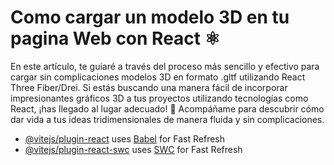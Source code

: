 # Como cargar un modelo 3D en tu pagina Web con React ⚛️

En este artículo, te guiaré a través del proceso más sencillo y efectivo para cargar sin complicaciones modelos 3D en formato .gltf utilizando React Three Fiber/Drei. Si estás buscando una manera fácil de incorporar impresionantes gráficos 3D a tus proyectos utilizando tecnologías como React, ¡has llegado al lugar adecuado! 🚀 Acompáñame para descubrir cómo dar vida a tus ideas tridimensionales de manera fluida y sin complicaciones.

- [@vitejs/plugin-react](https://github.com/vitejs/vite-plugin-react/blob/main/packages/plugin-react/README.md) uses [Babel](https://babeljs.io/) for Fast Refresh
- [@vitejs/plugin-react-swc](https://github.com/vitejs/vite-plugin-react-swc) uses [SWC](https://swc.rs/) for Fast Refresh
